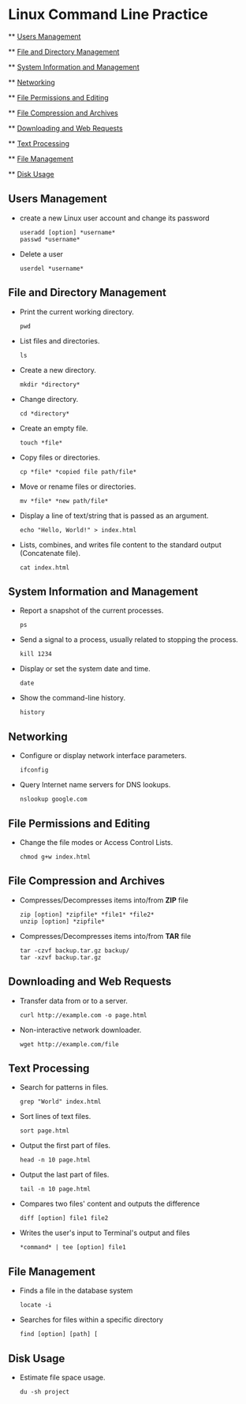 # Linux Command Line Practice

** [Users Management](#Users-Management)

** [File and Directory Management](#File-and-Directory-Management)

** [System Information and Management](#System-Information-and-Management)

** [Networking](#Networking)

** [File Permissions and Editing](#File-Permissions-and-Editing)

** [File Compression and Archives](#File-Compression-and-Archives)

** [Downloading and Web Requests](#Downloading-and-Web-Requests)

** [Text Processing](#Text-Processing)

** [File Management](#File-Management)

** [Disk Usage](#Disk-Usage)


## Users Management
- create a new Linux user account and change its password
  ```
  useradd [option] *username*
  passwd *username*
  ```
  
- Delete a user
  ```
  userdel *username*
  ```
  
## File and Directory Management

- Print the current working directory.
  ```
  pwd
  ```

- List files and directories.
  ```
  ls
  ```

- Create a new directory.
  ```
  mkdir *directory*
  ```

- Change directory.
  ```
  cd *directory*
  ```

- Create an empty file.
  ```
  touch *file*
  ```

- Copy files or directories.
  ```
  cp *file* *copied file path/file*
  ```

- Move or rename files or directories.
  ```
  mv *file* *new path/file*
  ```

- Display a line of text/string that is passed as an argument.
  ```
  echo "Hello, World!" > index.html
  ```

- Lists, combines, and writes file content to the standard output (Concatenate file).
  ```
  cat index.html
  ```


## System Information and Management

- Report a snapshot of the current processes.
  ```
  ps
  ```

- Send a signal to a process, usually related to stopping the process.
  ```
  kill 1234
  ```

- Display or set the system date and time.
  ```
  date
  ```

- Show the command-line history.
  ```
  history
  ```

## Networking

- Configure or display network interface parameters.
  ```
  ifconfig
  ```

- Query Internet name servers for DNS lookups.
  ```
  nslookup google.com
  ```

## File Permissions and Editing

- Change the file modes or Access Control Lists.
  ```
  chmod g+w index.html
  ```

## File Compression and Archives

- Compresses/Decompresses items into/from **ZIP** file
  ```
  zip [option] *zipfile* *file1* *file2*
  unzip [option] *zipfile*
  ```

- Compresses/Decompresses items into/from **TAR** file
  ```
  tar -czvf backup.tar.gz backup/
  tar -xzvf backup.tar.gz
  ```

## Downloading and Web Requests

- Transfer data from or to a server.
  ```
  curl http://example.com -o page.html
  ```

- Non-interactive network downloader.
  ```
  wget http://example.com/file
  ```

## Text Processing

- Search for patterns in files.
  ```
  grep "World" index.html
  ```

- Sort lines of text files.
  ```
  sort page.html
  ```

- Output the first part of files.
  ```
  head -n 10 page.html
  ```

- Output the last part of files.
  ```
  tail -n 10 page.html
  ```
- Compares two files' content and outputs the difference
  ```
  diff [option] file1 file2
  ```
- Writes the user's input to Terminal's output and files
  ```
  *command* | tee [option] file1
  ```
## File Management
- Finds a file in the database system
  ```
  locate -i 
  ```
- Searches for files within a specific directory
  ```
  find [option] [path] [
  ```
## Disk Usage

- Estimate file space usage.
  ```
  du -sh project
  ```




